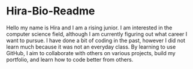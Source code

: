 # Hira-Bio-Readme
Hello my name is Hira and I am a rising junior. I am interested in the computer science field, although I am currently figuring out what career I want to pursue. I have done a bit of coding in the past, however I did not learn much because it was not an everyday class. By learning to use GitHub, I aim to collaborate with others on various projects, build my portfolio, and learn how to code better from others.
